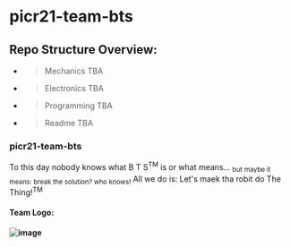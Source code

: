 # picr21-team-bts

## Repo Structure Overview:
- > Mechanics TBA
- > Electronics TBA
- > Programming TBA
- > Readme TBA

### picr21-team-bts
To this day nobody knows what B T S<sup>TM</sup> is or what means... 
<sub>but maybe it means: break the solution? who knows!</sub>
All we do is: Let's maek tha robit do The Thing!<sup>TM</sup>


#### Team Logo:
#### ![image](https://user-images.githubusercontent.com/30321314/132842864-88c2c4f2-6b53-4bf2-b4de-b94aaf28764a.png)

